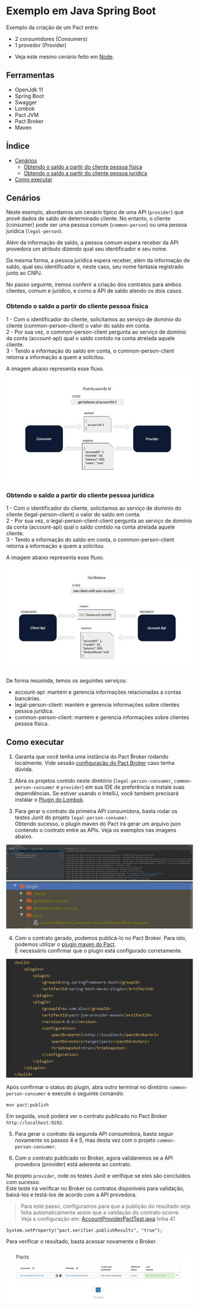 # Exemplo em Java Spring Boot

Exemplo da criação de um Pact entre:
* 2 consumidores (Consumers)
* 1 provedor (Provider)

- Veja este mesmo cenário feito em [Node](../../../node/two_consumers_one_provider).

## Ferramentas

 - OpenJdk 11
 - Spring Boot
 - Swagger
 - Lombok
 - Pact JVM
 - Pact Broker
 - Maven

## Índice

<!--ts-->

- [Cenários](#Cenários)
  - [Obtendo o saldo a partir do cliente pessoa física](#Obtendo-o-saldo-a-partir-do-cliente-pessoa-física)
  - [Obtendo o saldo a partir do cliente pessoa jurídica](#Obtendo-o-saldo-a-partir-do-cliente-pessoa-jurídica)
- [Como executar](#Como-executar)
<!--ts -->

## Cenários

Neste exemplo, abordamos um cenário típico de uma API (`provider`) que provê dados de saldo de determinado cliente.
No entanto, o cliente (consumer) pode ser uma pessoa comum (`common-person`) ou uma pessoa jurídica (`legal-person`).

Além da informação de saldo, a pessoa comum espera receber da API provedora um atributo dizendo qual seu identificador e seu nome.

Da mesma forma, a pessoa jurídica espera receber, além da informação de saldo, qual seu identificador e, neste caso, seu nome fantasia registrado junto ao CNPJ.

No passo seguinte, iremos conferir a criação dos contratos para ambos clientes, comum e jurídico, e como a API de saldo atendo os dois casos.

### Obtendo o saldo a partir do cliente pessoa física

1 - Com o identificador do cliente, solicitamos ao serviço de dominio do cliente (common-person-client) o valor do saldo em conta. <br>
2 - Por sua vez, o common-person-client pergunta ao serviço de domínio da conta (account-api) qual o saldo contido na conta atrelada aquele cliente. <br>
3 - Tendo a informação do saldo em conta, o common-person-client retorna a informação a quem a solicitou.

A imagem abaixo representa esse fluxo.

<img src="../../../../imgs/get-balance-common-person-client-spring-boot.png" alt="new pact contract"/>

### Obtendo o saldo a partir do cliente pessoa jurídica

1 - Com o identificador do cliente, solicitamos ao serviço de dominio do cliente (legal-person-client) o valor do saldo em conta. <br>
2 - Por sua vez, o legal-person-client-client pergunta ao serviço de domínio da conta (account-api) qual o saldo contido na conta atrelada aquele cliente. <br>
3 - Tendo a informação do saldo em conta, o common-person-client retorna a informação a quem a solicitou.

A imagem abaixo representa esse fluxo.

<img src="../../../../imgs/get-balance-legal-person-client-spring-boot.png" alt="new pact contract"/>

De forma resumida, temos os seguintes serviços:

- account-api: mantém e gerencia informações relacionadas a contas bancárias.
- legal-person-client: mantém e gerencia informações sobre clientes pessoa jurídica.
- common-person-client: mantém e gerencia informações sobre clientes pessoa física.

## Como executar

1. Garanta que você tenha uma instância do Pact Broker rodando localmente. 
Vide sessão [configuração do Pact Broker](../../../../README.md#config-broker) caso tenha dúvida.

2. Abra os projetos contido neste diretório (`legal-person-consumer`, `common-person-consumer` e `provider`) em sua IDE de preferência e 
instale suas dependências. Se estiver usando o IntelliJ, você também precisará instalar o [Plugin do Lombok](https://projectlombok.org/setup/intellij).

3. Para gerar o contrato da primeira API consumidora, basta rodar os testes Junit do projeto `legal-person-consumer`. <br>
Obtendo sucesso, o plugin maven do Pact irá gerar um arquivo json contendo o contrato entre as APIs.
Veja os exemplos nas imagens abaixo.

<img src="../../../../imgs/junit5-tests-runner.png" alt="Pact Runner Tests"/>

<img src="../../../../imgs/pact-contract-generated.png" alt="Pact Contract Generated"/>

4. Com o contrato gerado, podemos publicá-lo no Pact Broker. 
Para isto, podemos utilizar o [plugin maven do Pact](https://mvnrepository.com/artifact/au.com.dius/pact-jvm-provider). <br>
É necessário confirmar que o plugin está configurado corretamente.

<img src="../../../../imgs/pact-maven-plugin.png" alt="Pact Maven Plugin"/>

Após confirmar o status do plugin, abra outro terminal no diretório `common-person-consumer` e execute o seguinte comando:

```
mvn pact:publish
```

Em seguida, você poderá ver o contrato publicado no Pact Broker ```http://localhost:9292```.

5. Para gerar o contrato da segunda API consumidora, basta seguir novamente os passos 4 e 5, mas desta vez com o projeto `common-person-consumer`.

6. Com o contrato publicado no Broker, agora validaremos se a API provedora (provider) 
está aderente ao contrato.

No projeto `provider`, rode os testes Junit e verifique se eles são concluídos com sucesso. <br>
Este teste irá verificar no Broker os contratos disponiveis para validação, baixá-los e testá-los de acordo com a API provedora. <br>

> Para este passo, configuramos para que a publição do resultado seja feita automaticamente assim que a validação do contrato ocorre. <br>
> Veja a configuração em: [AccountProviderPactTest.java](./provider/src/test/java/br/com/zup/pact/provider/pact/AccountProviderPactTest.java) linha 41 <br>
```
System.setProperty("pact.verifier.publishResults", "true");
```

Para verificar o resultado, basta acessar novamente o Broker. 

<img src="../../../../imgs/pact-validated.png" alt="Pact validado pelo provider"/>
